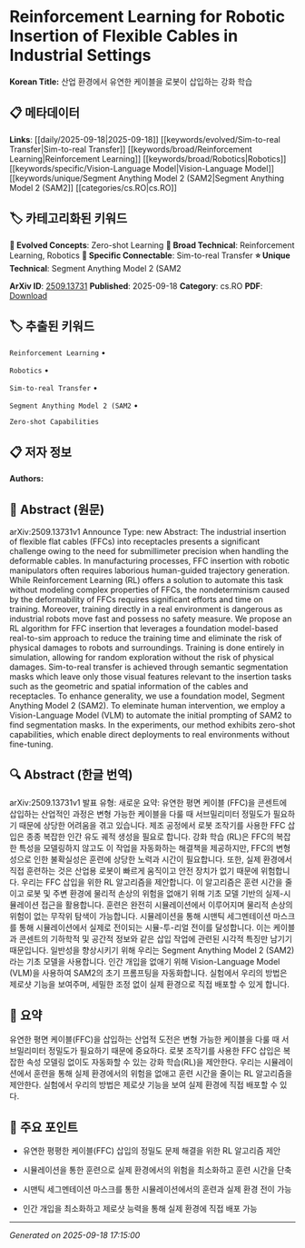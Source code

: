 
# Reinforcement Learning for Robotic Insertion of Flexible Cables in Industrial Settings

**Korean Title:** 산업 환경에서 유연한 케이블을 로봇이 삽입하는 강화 학습

## 📋 메타데이터

**Links**: [[daily/2025-09-18|2025-09-18]] [[keywords/evolved/Sim-to-real Transfer|Sim-to-real Transfer]] [[keywords/broad/Reinforcement Learning|Reinforcement Learning]] [[keywords/broad/Robotics|Robotics]] [[keywords/specific/Vision-Language Model|Vision-Language Model]] [[keywords/unique/Segment Anything Model 2 (SAM2|Segment Anything Model 2 (SAM2]] [[categories/cs.RO|cs.RO]]

## 🏷️ 카테고리화된 키워드
**🚀 Evolved Concepts**: Zero-shot Learning
**🔬 Broad Technical**: Reinforcement Learning, Robotics
**🔗 Specific Connectable**: Sim-to-real Transfer
**⭐ Unique Technical**: Segment Anything Model 2 (SAM2

**ArXiv ID**: [2509.13731](https://arxiv.org/abs/2509.13731)
**Published**: 2025-09-18
**Category**: cs.RO
**PDF**: [Download](https://arxiv.org/pdf/2509.13731.pdf)


## 🏷️ 추출된 키워드



`Reinforcement Learning` • 

`Robotics` • 

`Sim-to-real Transfer` • 

`Segment Anything Model 2 (SAM2` • 

`Zero-shot Capabilities`



## 📋 저자 정보

**Authors:** 

## 📄 Abstract (원문)

arXiv:2509.13731v1 Announce Type: new 
Abstract: The industrial insertion of flexible flat cables (FFCs) into receptacles presents a significant challenge owing to the need for submillimeter precision when handling the deformable cables. In manufacturing processes, FFC insertion with robotic manipulators often requires laborious human-guided trajectory generation. While Reinforcement Learning (RL) offers a solution to automate this task without modeling complex properties of FFCs, the nondeterminism caused by the deformability of FFCs requires significant efforts and time on training. Moreover, training directly in a real environment is dangerous as industrial robots move fast and possess no safety measure. We propose an RL algorithm for FFC insertion that leverages a foundation model-based real-to-sim approach to reduce the training time and eliminate the risk of physical damages to robots and surroundings. Training is done entirely in simulation, allowing for random exploration without the risk of physical damages. Sim-to-real transfer is achieved through semantic segmentation masks which leave only those visual features relevant to the insertion tasks such as the geometric and spatial information of the cables and receptacles. To enhance generality, we use a foundation model, Segment Anything Model 2 (SAM2). To eleminate human intervention, we employ a Vision-Language Model (VLM) to automate the initial prompting of SAM2 to find segmentation masks. In the experiments, our method exhibits zero-shot capabilities, which enable direct deployments to real environments without fine-tuning.

## 🔍 Abstract (한글 번역)

arXiv:2509.13731v1 발표 유형: 새로운
요약: 유연한 평면 케이블 (FFC)을 콘센트에 삽입하는 산업적인 과정은 변형 가능한 케이블을 다룰 때 서브밀리미터 정밀도가 필요하기 때문에 상당한 어려움을 겪고 있습니다. 제조 공정에서 로봇 조작기를 사용한 FFC 삽입은 종종 복잡한 인간 유도 궤적 생성을 필요로 합니다. 강화 학습 (RL)은 FFC의 복잡한 특성을 모델링하지 않고도 이 작업을 자동화하는 해결책을 제공하지만, FFC의 변형성으로 인한 불확실성은 훈련에 상당한 노력과 시간이 필요합니다. 또한, 실제 환경에서 직접 훈련하는 것은 산업용 로봇이 빠르게 움직이고 안전 장치가 없기 때문에 위험합니다. 우리는 FFC 삽입을 위한 RL 알고리즘을 제안합니다. 이 알고리즘은 훈련 시간을 줄이고 로봇 및 주변 환경에 물리적 손상의 위험을 없애기 위해 기초 모델 기반의 실제-시뮬레이션 접근을 활용합니다. 훈련은 완전히 시뮬레이션에서 이루어지며 물리적 손상의 위험이 없는 무작위 탐색이 가능합니다. 시뮬레이션을 통해 시맨틱 세그멘테이션 마스크를 통해 시뮬레이션에서 실제로 전이되는 시뮬-투-리얼 전이를 달성합니다. 이는 케이블과 콘센트의 기하학적 및 공간적 정보와 같은 삽입 작업에 관련된 시각적 특징만 남기기 때문입니다. 일반성을 향상시키기 위해 우리는 Segment Anything Model 2 (SAM2)라는 기초 모델을 사용합니다. 인간 개입을 없애기 위해 Vision-Language Model (VLM)을 사용하여 SAM2의 초기 프롬프팅을 자동화합니다. 실험에서 우리의 방법은 제로샷 기능을 보여주며, 세밀한 조정 없이 실제 환경으로 직접 배포할 수 있게 합니다.

## 📝 요약

유연한 평면 케이블(FFC)을 삽입하는 산업적 도전은 변형 가능한 케이블을 다룰 때 서브밀리미터 정밀도가 필요하기 때문에 중요하다. 로봇 조작기를 사용한 FFC 삽입은 복잡한 속성 모델링 없이도 자동화할 수 있는 강화 학습(RL)을 제안한다. 우리는 시뮬레이션에서 훈련을 통해 실제 환경에서의 위험을 없애고 훈련 시간을 줄이는 RL 알고리즘을 제안한다. 실험에서 우리의 방법은 제로샷 기능을 보여 실제 환경에 직접 배포할 수 있다.

## 🎯 주요 포인트


- 유연한 평평한 케이블(FFC) 삽입의 정밀도 문제 해결을 위한 RL 알고리즘 제안

- 시뮬레이션을 통한 훈련으로 실제 환경에서의 위험을 최소화하고 훈련 시간을 단축

- 시맨틱 세그멘테이션 마스크를 통한 시뮬레이션에서의 훈련과 실제 환경 전이 가능

- 인간 개입을 최소화하고 제로샷 능력을 통해 실제 환경에 직접 배포 가능


---

*Generated on 2025-09-18 17:15:00*